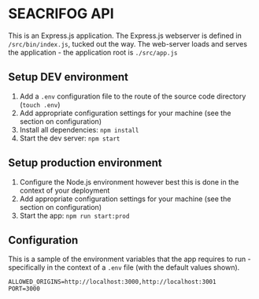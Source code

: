 # SEACRIFOG API
This is an Express.js application. The Express.js webserver is defined in `/src/bin/index.js`, tucked out the way. The web-server loads and serves the application - the application root is `./src/app.js`

## Setup DEV environment
1. Add a `.env` configuration file to the route of the source code directory (`touch .env`)
2. Add appropriate configuration settings for your machine (see the section on configuration)
3. Install all dependencies: `npm install`
4. Start the dev server: `npm start`

## Setup production environment
1. Configure the Node.js environment however best this is done in the context of your deployment
2. Add appropriate configuration settings for your machine (see the section on configuration)
3. Start the app: `npm run start:prod`

## Configuration
This is a sample of the environment variables that the app requires to run - specifically in the context of a `.env` file (with the default values shown).

```
ALLOWED_ORIGINS=http://localhost:3000,http://localhost:3001
PORT=3000
```